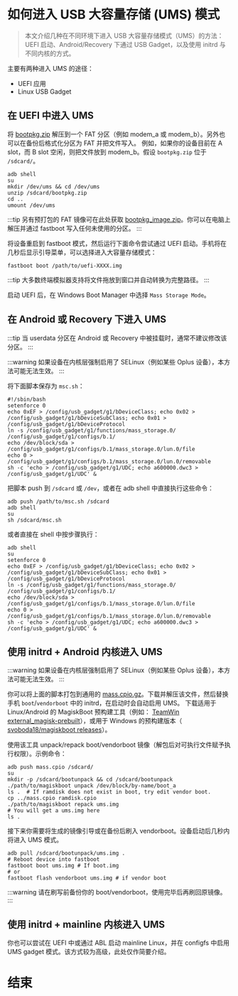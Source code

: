 # 如何进入 USB 大容量存储 (UMS) 模式
> 本文介绍几种在不同环境下进入 USB 大容量存储模式（UMS）的方法：UEFI 启动、Android/Recovery 下通过 USB Gadget，以及使用 initrd 与不同内核的方式。

主要有两种进入 UMS 的途径：
- UEFI 应用
- Linux USB Gadget

## 在 UEFI 中进入 UMS
将 [bootpkg.zip](/InstallationGuides/EnterUMS/bootpkg.zip) 解压到一个 FAT 分区（例如 modem_a 或 modem_b）。另外也可以在备份后格式化分区为 FAT 并把文件写入。
例如，如果你的设备目前在 A slot，而 B slot 空闲，则把文件放到 modem_b。假设 `bootpkg.zip` 位于 `/sdcard/`。

```shell
adb shell
su
mkdir /dev/ums && cd /dev/ums
unzip /sdcard/bootpkg.zip
cd ..
umount /dev/ums
```
:::tip
另有预打包的 FAT 镜像可在此处获取 [bootpkg_image.zip](/InstallationGuides/EnterUMS/bookpkg_image.gz)。你可以在电脑上解压并通过 fastboot 写入任何未使用的分区。
:::

将设备重启到 fastboot 模式，然后运行下面命令尝试通过 UEFI 启动。手机将在几秒后显示引导菜单，可以选择进入大容量存储模式：

```shell
fastboot boot /path/to/uefi-XXXX.img
```
:::tip
大多数终端模拟器支持将文件拖放到窗口并自动转换为完整路径。
:::

启动 UEFI 后，在 Windows Boot Manager 中选择 `Mass Storage Mode`。

## 在 Android 或 Recovery 下进入 UMS
:::tip
当 userdata 分区在 Android 或 Recovery 中被挂载时，通常不建议修改该分区。
:::

:::warning
如果设备在内核层强制启用了 SELinux（例如某些 Oplus 设备），本方法可能无法生效。
:::

将下面脚本保存为 `msc.sh`：

```shell
#!/sbin/bash
setenforce 0
echo 0xEF > /config/usb_gadget/g1/bDeviceClass; echo 0x02 > /config/usb_gadget/g1/bDeviceSubClass; echo 0x01 > /config/usb_gadget/g1/bDeviceProtocol
ln -s /config/usb_gadget/g1/functions/mass_storage.0/ /config/usb_gadget/g1/configs/b.1/
echo /dev/block/sda > /config/usb_gadget/g1/configs/b.1/mass_storage.0/lun.0/file
echo 0 > /config/usb_gadget/g1/configs/b.1/mass_storage.0/lun.0/removable
sh -c 'echo > /config/usb_gadget/g1/UDC; echo a600000.dwc3 > /config/usb_gadget/g1/UDC' &
```

把脚本 push 到 `/sdcard` 或 `/dev`，或者在 adb shell 中直接执行这些命令：

```shell
adb push /path/to/msc.sh /sdcard
adb shell
su
sh /sdcard/msc.sh
```

或者直接在 shell 中按步骤执行：

```shell
adb shell
su
setenforce 0
echo 0xEF > /config/usb_gadget/g1/bDeviceClass; echo 0x02 > /config/usb_gadget/g1/bDeviceSubClass; echo 0x01 > /config/usb_gadget/g1/bDeviceProtocol
ln -s /config/usb_gadget/g1/functions/mass_storage.0/ /config/usb_gadget/g1/configs/b.1/
echo /dev/block/sda > /config/usb_gadget/g1/configs/b.1/mass_storage.0/lun.0/file
echo 0 > /config/usb_gadget/g1/configs/b.1/mass_storage.0/lun.0/removable
sh -c 'echo > /config/usb_gadget/g1/UDC; echo a600000.dwc3 > /config/usb_gadget/g1/UDC' &
```

## 使用 initrd + Android 内核进入 UMS
:::warning
如果设备在内核层强制启用了 SELinux（例如某些 Oplus 设备），本方法可能无法生效。
:::

你可以将上面的脚本打包到通用的 [mass.cpio.gz](/InstallationGuides/EnterUMS/mass.cpio.gz)。下载并解压该文件，然后替换手机 `boot`/`vendorboot` 中的 initrd，在启动时会自动启用 UMS。
下载适用于 Linux/Android 的 MagiskBoot 预构建工具（例如：
[TeamWin external_magisk-prebuilt](https://github.com/TeamWin/external_magisk-prebuilt/tree/android-12.1/prebuilt)），或用于 Windows 的预构建版本（
[svoboda18/magiskboot releases](https://github.com/svoboda18/magiskboot/releases)）。

使用该工具 unpack/repack boot/vendorboot 镜像（解包后对可执行文件赋予执行权限）。示例命令：

```shell
adb push mass.cpio /sdcard/
su
mkdir -p /sdcard/bootunpack && cd /sdcard/bootunpack
./path/to/magiskboot unpack /dev/block/by-name/boot_a
ls .  # If ramdisk does not exist in boot, try edit vendor boot.
cp ../mass.cpio ramdisk.cpio
./path/to/magiskboot repack ums.img
# You will get a ums.img here
ls .
```

接下来你需要将生成的镜像引导或在备份后刷入 vendorboot。设备启动后几秒内将进入 UMS 模式。

```shell
adb pull /sdcard/bootunpack/ums.img .
# Reboot device into fastboot
fastboot boot ums.img # If boot.img
# or
fastboot flash vendorboot ums.img # if vendor boot
```

:::warning
请在刷写前备份你的 boot/vendorboot，使用完毕后再刷回原镜像。
:::

## 使用 initrd + mainline 内核进入 UMS
你也可以尝试在 UEFI 中或通过 ABL 启动 mainline Linux，并在 configfs 中启用 UMS gadget 模式。该方式较为高级，此处仅作简要介绍。

# 结束